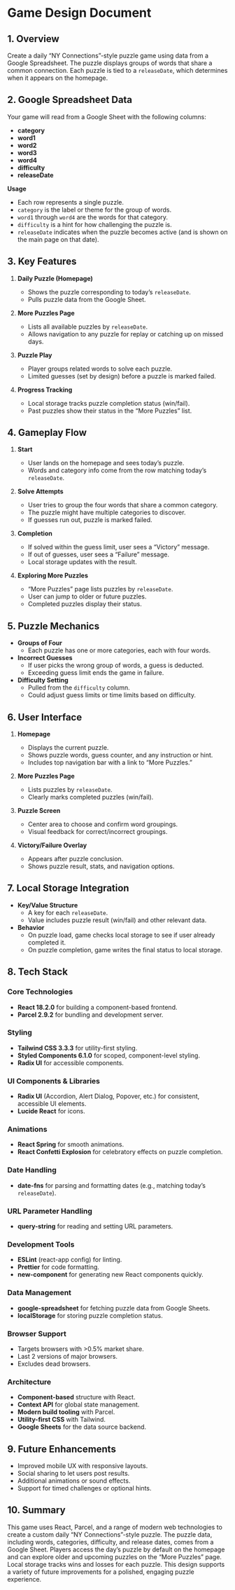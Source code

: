 # Game Design Document

## 1\. Overview

Create a daily “NY Connections”-style puzzle game using data from a Google Spreadsheet. The puzzle displays groups of words that share a common connection. Each puzzle is tied to a `releaseDate`, which determines when it appears on the homepage.

## 2\. Google Spreadsheet Data

Your game will read from a Google Sheet with the following columns:

- **category**  
- **word1**  
- **word2**  
- **word3**  
- **word4**  
- **difficulty**  
- **releaseDate**

**Usage**

- Each row represents a single puzzle.  
- `category` is the label or theme for the group of words.  
- `word1` through `word4` are the words for that category.  
- `difficulty` is a hint for how challenging the puzzle is.  
- `releaseDate` indicates when the puzzle becomes active (and is shown on the main page on that date).

## 3\. Key Features

1. **Daily Puzzle (Homepage)**  
     
   - Shows the puzzle corresponding to today’s `releaseDate`.  
   - Pulls puzzle data from the Google Sheet.

   

2. **More Puzzles Page**  
     
   - Lists all available puzzles by `releaseDate`.  
   - Allows navigation to any puzzle for replay or catching up on missed days.

   

3. **Puzzle Play**  
     
   - Player groups related words to solve each puzzle.  
   - Limited guesses (set by design) before a puzzle is marked failed.

   

4. **Progress Tracking**  
     
   - Local storage tracks puzzle completion status (win/fail).  
   - Past puzzles show their status in the “More Puzzles” list.

## 4\. Gameplay Flow

1. **Start**  
     
   - User lands on the homepage and sees today’s puzzle.  
   - Words and category info come from the row matching today’s `releaseDate`.

   

2. **Solve Attempts**  
     
   - User tries to group the four words that share a common category.  
   - The puzzle might have multiple categories to discover.  
   - If guesses run out, puzzle is marked failed.

   

3. **Completion**  
     
   - If solved within the guess limit, user sees a “Victory” message.  
   - If out of guesses, user sees a “Failure” message.  
   - Local storage updates with the result.

   

4. **Exploring More Puzzles**  
     
   - “More Puzzles” page lists puzzles by `releaseDate`.  
   - User can jump to older or future puzzles.  
   - Completed puzzles display their status.

## 5\. Puzzle Mechanics

- **Groups of Four**  
  - Each puzzle has one or more categories, each with four words.  
- **Incorrect Guesses**  
  - If user picks the wrong group of words, a guess is deducted.  
  - Exceeding guess limit ends the game in failure.  
- **Difficulty Setting**  
  - Pulled from the `difficulty` column.  
  - Could adjust guess limits or time limits based on difficulty.

## 6\. User Interface

1. **Homepage**  
     
   - Displays the current puzzle.  
   - Shows puzzle words, guess counter, and any instruction or hint.  
   - Includes top navigation bar with a link to “More Puzzles.”

   

2. **More Puzzles Page**  
     
   - Lists puzzles by `releaseDate`.  
   - Clearly marks completed puzzles (win/fail).

   

3. **Puzzle Screen**  
     
   - Center area to choose and confirm word groupings.  
   - Visual feedback for correct/incorrect groupings.

   

4. **Victory/Failure Overlay**  
     
   - Appears after puzzle conclusion.  
   - Shows puzzle result, stats, and navigation options.

## 7\. Local Storage Integration

- **Key/Value Structure**  
  - A key for each `releaseDate`.  
  - Value includes puzzle result (win/fail) and other relevant data.  
- **Behavior**  
  - On puzzle load, game checks local storage to see if user already completed it.  
  - On puzzle completion, game writes the final status to local storage.

## 8\. Tech Stack

### Core Technologies

- **React 18.2.0** for building a component-based frontend.  
- **Parcel 2.9.2** for bundling and development server.

### Styling

- **Tailwind CSS 3.3.3** for utility-first styling.  
- **Styled Components 6.1.0** for scoped, component-level styling.  
- **Radix UI** for accessible components.

### UI Components & Libraries

- **Radix UI** (Accordion, Alert Dialog, Popover, etc.) for consistent, accessible UI elements.  
- **Lucide React** for icons.

### Animations

- **React Spring** for smooth animations.  
- **React Confetti Explosion** for celebratory effects on puzzle completion.

### Date Handling

- **date-fns** for parsing and formatting dates (e.g., matching today’s `releaseDate`).

### URL Parameter Handling

- **query-string** for reading and setting URL parameters.

### Development Tools

- **ESLint** (react-app config) for linting.  
- **Prettier** for code formatting.  
- **new-component** for generating new React components quickly.

### Data Management

- **google-spreadsheet** for fetching puzzle data from Google Sheets.  
- **localStorage** for storing puzzle completion status.

### Browser Support

- Targets browsers with \>0.5% market share.  
- Last 2 versions of major browsers.  
- Excludes dead browsers.

### Architecture

- **Component-based** structure with React.  
- **Context API** for global state management.  
- **Modern build tooling** with Parcel.  
- **Utility-first CSS** with Tailwind.  
- **Google Sheets** for the data source backend.

## 9\. Future Enhancements

- Improved mobile UX with responsive layouts.  
- Social sharing to let users post results.  
- Additional animations or sound effects.  
- Support for timed challenges or optional hints.

## 10\. Summary

This game uses React, Parcel, and a range of modern web technologies to create a custom daily “NY Connections”-style puzzle. The puzzle data, including words, categories, difficulty, and release dates, comes from a Google Sheet. Players access the day’s puzzle by default on the homepage and can explore older and upcoming puzzles on the “More Puzzles” page. Local storage tracks wins and losses for each puzzle. This design supports a variety of future improvements for a polished, engaging puzzle experience.  
